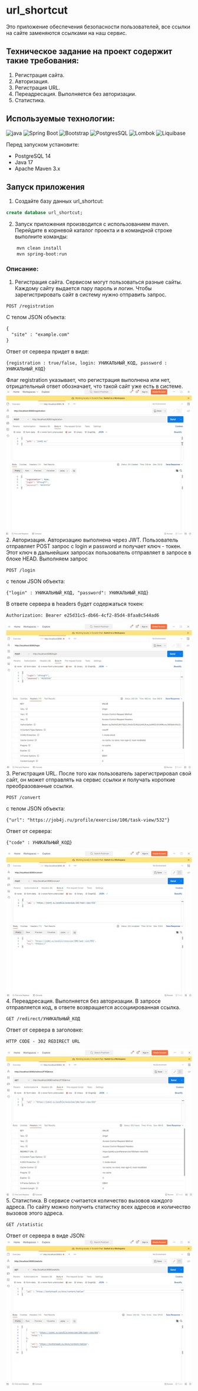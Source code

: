 # url_shortcut
Это приложение обеспечения безопасности пользователей, все ссылки на сайте заменяются ссылками на наш сервис.
## Техническое задание на проект содержит такие требования:
1. Регистрация сайта.
2. Авторизация.
3. Регистрация URL.
4. Переадресация. Выполняется без авторизации.
5. Статистика.

## Используемые технологии:
![java](https://img.shields.io/badge/Java--17-ED8B00?style=for-the-badge&logo=java&logoColor=white)
![Spring Boot](https://img.shields.io/badge/Spring_Boot--2.7.3-F2F4F9?style=for-the-badge&logo=spring-boot)
![Bootstrap](https://img.shields.io/badge/Bootstrap--5.2.2-563D7C?style=for-the-badge&logo=bootstrap&logoColor=white)
![PostgresSQL](https://img.shields.io/badge/PostgreSQL--14-316192?style=for-the-badge&logo=postgresql&logoColor=white)
![Lombok](https://img.shields.io/badge/Lombok-1.18.24-green?style=for-the-badge&logo=lombok&logoColor=white)
![Liquibase](https://img.shields.io/badge/Liquibase-4.9.1-red?style=for-the-badge&logo=liquibase&logoColor=white)

Перед запуском установите:
- PostgreSQL 14
- Java 17
- Apache Maven 3.x

## Запуск приложения

1. Создайте базу данных url_shortcut:
```sql
create database url_shortcut;
```

2. Запуск приложения производится с использованием maven.
   Перейдите в корневой каталог проекта и в командной строке
   выполните команды:
```
    mvn clean install
    mvn spring-boot:run
```
### Описание:
1. Регистрация сайта.
Сервисом могут пользоваться разные сайты. Каждому сайту выдается пару пароль и логин.
Чтобы зарегистрировать сайт в систему нужно отправить запрос.
````
POST /registration
````
C телом JSON объекта:
````
{
  "site" : "example.com"
}
````
Ответ от сервера придет в виде:
````
{registration : true/false, login: УНИКАЛЬНЫЙ_КОД, password : УНИКАЛЬНЫЙ_КОД}
````
Флаг registration указывает, что регистрация выполнена или нет, отрицательный ответ обозначает, 
что такой сайт уже есть в системе.
![Reg page](img/1Registr.JPG)
2. Авторизация.
   Авторизацию выполнена через JWT. Пользователь отправляет POST запрос с login и password и получает ключ - токен.
Этот ключ в дальнейших запросах пользователь отправляет в запросе в блоке HEAD. 
Выполняем запрос
````
POST /login
````
с телом JSON объекта:
````
{"login" : УНИКАЛЬНЫЙ_КОД, "password": УНИКАЛЬНЫЙ_КОД}
````
В ответе сервера в headers будет содержаться токен:
````
Authorization: Bearer e25d31c5-db66-4cf2-85d4-8faa8c544ad6
````
![Login page](img/2login.JPG)
3. Регистрация URL.
После того как пользователь зарегистрировал свой сайт, он может отправлять на сервис ссылки и 
получать короткие преобразованные ссылки.
````
POST /convert
````
с телом JSON объекта:
````
{"url": "https://job4j.ru/profile/exercise/106/task-view/532"}
````
Ответ от сервера:
````
{"code" : УНИКАЛЬНЫЙ_КОД}
````
![Convert page](img/3convert.JPG)
4. Переадресация. Выполняется без авторизации.
   В запросе отправляется код, в ответе возвращается ассоциированная ссылка.
````
GET /redirect/УНИКАЛЬНЫЙ_КОД
````
Ответ от сервера в заголовке:
````
HTTP CODE - 302 REDIRECT URL
````
![Redirect page](img/4Redirect.JPG)
5. Статистика.
В сервисе считается количество вызовов каждого адреса.
По сайту можно получить статистку всех адресов и количество вызовов этого адреса.
````
GET /statistic
````
Ответ от сервера в виде JSON:
![Statistic page](img/5Stat.JPG)








